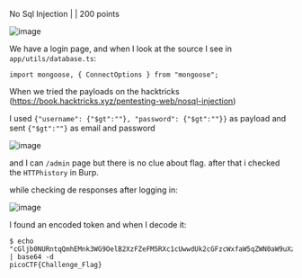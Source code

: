 No Sql Injection |  | 200 points

![image](https://github.com/msthione/ctfs/assets/99500478/d0013efa-1b72-40fe-a928-b43b11703046)

We have a login page, and when I look at the source I see in <code>app/utils/database.ts</code>:

```
import mongoose, { ConnectOptions } from "mongoose";
```

When we tried the payloads on the hacktricks (<url>https://book.hacktricks.xyz/pentesting-web/nosql-injection</url>)

I used <code>{"username": {"$gt":""}, "password": {"$gt":""}}</code> as payload and sent <code>{"$gt":""}</code> as email and password

![image](https://github.com/msthione/ctfs/assets/99500478/b8caf37a-9ec9-47f9-aca6-28b9ab9d5f13)

and I can <code>/admin</code> page but there is no clue about flag. after that i checked the <code>HTTPhistory</code> in Burp.

while checking de responses after logging in:

![image](https://github.com/msthione/ctfs/assets/99500478/c61759c4-6bc4-4fcc-996c-5c0168543a30)

I found an encoded token and when I decode it:

```
$ echo "cGljb0NURntqQmhEMnk3WG9OelB2XzFZeFM5RXc1cUwwdUk2cGFzcWxfaW5qZWN0aW9uXzVlMjQ1ZDZlfQ==" | base64 -d
picoCTF{Challenge_Flag}
```
